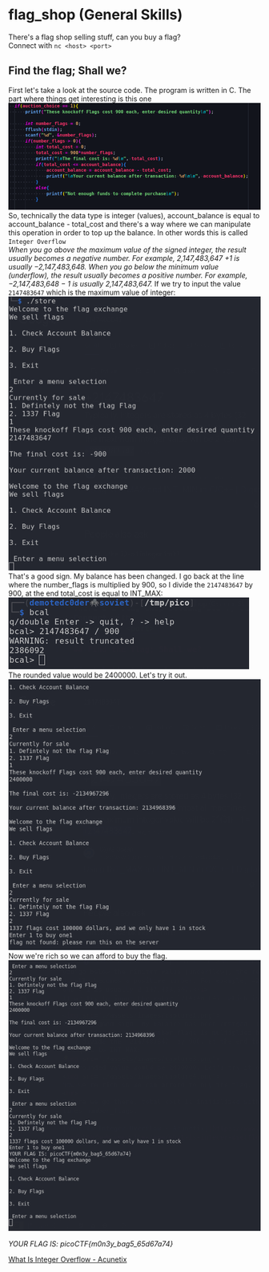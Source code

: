 # flag_shop (General Skills)

There's a flag shop selling stuff, can you buy a flag?<br>
Connect with
`nc <host> <port>`

## Find the flag; Shall we?

First let's take a look at the source code. The program is written in C.
The part where things get interesting is this one <img src="./assets/images/capture1.png">
So, technically the data type is integer (values), account_balance is equal to account_balance - total_cost and there's a way where we can manipulate this operation in order to top up the balance.
In other words this is called `Integer Overflow`
<br>
<i>When you go above the maximum value of the signed integer, the result usually becomes a negative number. For example, 2,147,483,647 +1 is usually −2,147,483,648. When you go below the minimum value (underflow), the result usually becomes a positive number. For example, −2,147,483,648 − 1 is usually 2,147,483,647.</i>
If we try to input the value `2147483647` which is the maximum value of integer:
<img src="./assets/images/capture2.png">
That's a good sign. My balance has been changed. I go back at the line where the number_flags is multiplied by 900, so I divide the `2147483647` by 900, at the end total_cost is equal to INT_MAX:
<img src="./assets/images/capture3.png">
The rounded value would be 2400000. Let's try it out.
<img src="./assets/images/capture4.png">
Now we're rich so we can afford to buy the flag.
<img src="./assets/images/capture5.png">
<br>

<i>YOUR FLAG IS: picoCTF{m0n3y_bag5_65d67a74}</i>

[What Is Integer Overflow - Acunetix](https://www.acunetix.com/blog/web-security-zone/what-is-integer-overflow/)
